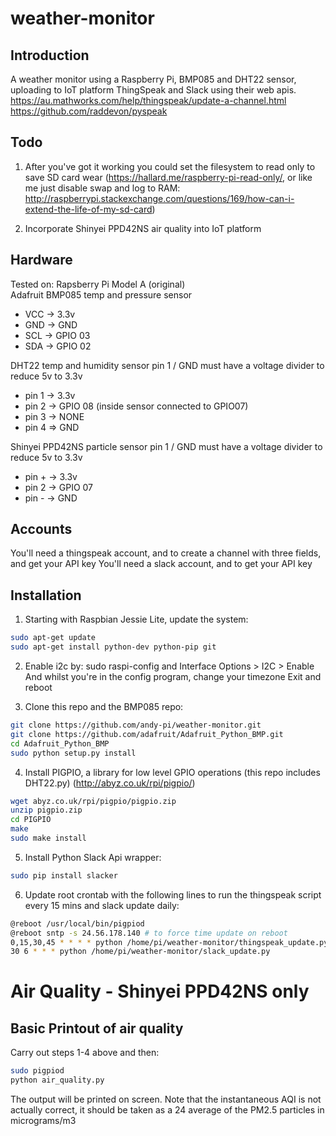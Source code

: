 # weather-monitor

## Introduction
A weather monitor using a Raspberry Pi, BMP085 and DHT22 sensor, uploading to IoT platform ThingSpeak and Slack using their web apis.
https://au.mathworks.com/help/thingspeak/update-a-channel.html
https://github.com/raddevon/pyspeak

## Todo
1. After you've got it working you could set the filesystem to read only to save SD card wear
(https://hallard.me/raspberry-pi-read-only/, or like me just disable swap and log to RAM:
http://raspberrypi.stackexchange.com/questions/169/how-can-i-extend-the-life-of-my-sd-card)

2. Incorporate Shinyei PPD42NS air quality into IoT platform

## Hardware
Tested on: Rapsberry Pi Model A (original)  
Adafruit BMP085 temp and pressure sensor

- VCC -> 3.3v
- GND -> GND
- SCL -> GPIO 03
- SDA -> GPIO 02

DHT22 temp and humidity sensor
pin 1 / GND must have a voltage divider to reduce 5v to 3.3v

- pin 1 -> 3.3v
- pin 2 -> GPIO 08 (inside sensor connected to GPIO07)
- pin 3 -> NONE
- pin 4 => GND

Shinyei PPD42NS particle sensor
pin 1 / GND must have a voltage divider to reduce 5v to 3.3v

- pin + -> 3.3v
- pin 2 -> GPIO 07
- pin - -> GND


## Accounts
You'll need a thingspeak account, and to create a channel with three fields, and get your API key
You'll need a slack account, and to get your API key

## Installation
1. Starting with Raspbian Jessie Lite, update the system:

``` bash
sudo apt-get update
sudo apt-get install python-dev python-pip git
``` 

2. Enable i2c by: sudo raspi-config and Interface Options > I2C > Enable
And whilst you're in the config program, change your timezone
Exit and reboot

3. Clone this repo and the BMP085 repo:
``` bash
git clone https://github.com/andy-pi/weather-monitor.git
git clone https://github.com/adafruit/Adafruit_Python_BMP.git
cd Adafruit_Python_BMP
sudo python setup.py install
```

4. Install PIGPIO, a library for low level GPIO operations (this repo includes DHT22.py)
(http://abyz.co.uk/rpi/pigpio/)
``` bash
wget abyz.co.uk/rpi/pigpio/pigpio.zip
unzip pigpio.zip
cd PIGPIO
make
sudo make install
```

5. Install Python Slack Api wrapper:
```bash
sudo pip install slacker
```

6. Update root crontab with the following lines to run the thingspeak script every 15 mins and slack update daily:
``` bash
@reboot /usr/local/bin/pigpiod
@reboot sntp -s 24.56.178.140 # to force time update on reboot
0,15,30,45 * * * * python /home/pi/weather-monitor/thingspeak_update.py # for logging add >> /home/pi/weather-monitor/log 2>&1
30 6 * * * python /home/pi/weather-monitor/slack_update.py
```

# Air Quality - Shinyei PPD42NS only

## Basic Printout of air quality

Carry out steps 1-4 above and then:  

```bash
sudo pigpiod
python air_quality.py
```

The output will be printed on screen. Note that the instantaneous AQI is not actually correct, it should be taken as a 24 average of the PM2.5 particles in micrograms/m3